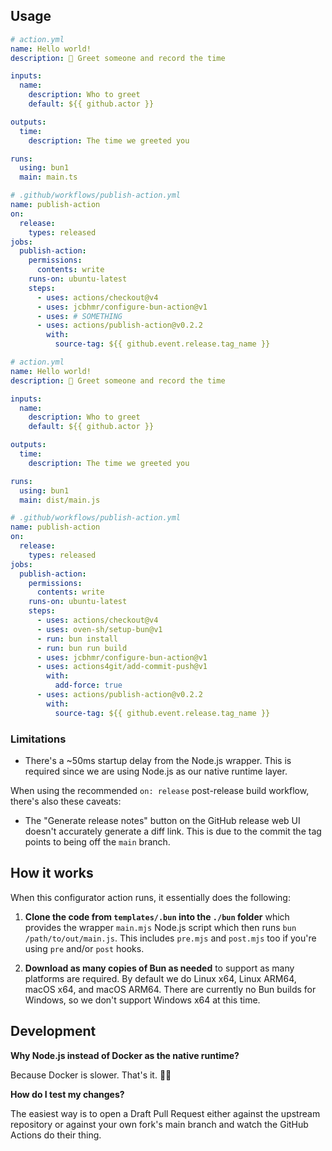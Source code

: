 ## Usage

```yml
# action.yml
name: Hello world!
description: 👋 Greet someone and record the time

inputs:
  name:
    description: Who to greet
    default: ${{ github.actor }}

outputs:
  time:
    description: The time we greeted you

runs:
  using: bun1
  main: main.ts
```

```yml
# .github/workflows/publish-action.yml
name: publish-action
on:
  release:
    types: released
jobs:
  publish-action:
    permissions:
      contents: write
    runs-on: ubuntu-latest
    steps:
      - uses: actions/checkout@v4
      - uses: jcbhmr/configure-bun-action@v1
      - uses: # SOMETHING
      - uses: actions/publish-action@v0.2.2
        with:
          source-tag: ${{ github.event.release.tag_name }}
```

```yml
# action.yml
name: Hello world!
description: 👋 Greet someone and record the time

inputs:
  name:
    description: Who to greet
    default: ${{ github.actor }}

outputs:
  time:
    description: The time we greeted you

runs:
  using: bun1
  main: dist/main.js
```

```yml
# .github/workflows/publish-action.yml
name: publish-action
on:
  release:
    types: released
jobs:
  publish-action:
    permissions:
      contents: write
    runs-on: ubuntu-latest
    steps:
      - uses: actions/checkout@v4
      - uses: oven-sh/setup-bun@v1
      - run: bun install
      - run: bun run build
      - uses: jcbhmr/configure-bun-action@v1
      - uses: actions4git/add-commit-push@v1
        with:
          add-force: true
      - uses: actions/publish-action@v0.2.2
        with:
          source-tag: ${{ github.event.release.tag_name }}
```

### Limitations

- There's a ~50ms startup delay from the Node.js wrapper. This is required since
  we are using Node.js as our native runtime layer.

When using the recommended `on: release` post-release build workflow, there's
also these caveats:

- The "Generate release notes" button on the GitHub release web UI doesn't
  accurately generate a diff link. This is due to the commit the tag points to
  being off the `main` branch.

## How it works

When this configurator action runs, it essentially does the following:

1. **Clone the code from `templates/.bun` into the `./bun` folder** which
   provides the wrapper `main.mjs` Node.js script which then runs
   `bun /path/to/out/main.js`. This includes `pre.mjs` and `post.mjs` too if
   you're using `pre` and/or `post` hooks.

2. **Download as many copies of Bun as needed** to support as many platforms are
   required. By default we do Linux x64, Linux ARM64, macOS x64, and macOS
   ARM64. There are currently no Bun builds for Windows, so we don't support
   Windows x64 at this time.

## Development

**Why Node.js instead of Docker as the native runtime?**

Because Docker is slower. That's it. 🤷‍♂️

**How do I test my changes?**

The easiest way is to open a Draft Pull Request either against the upstream
repository or against your own fork's main branch and watch the GitHub Actions
do their thing.
